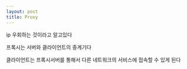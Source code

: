 ```yaml
---
layout: post
title: Proxy
---
```




 ip 우회하는 것이라고 알고있다
 
 프록시는 서버와 클라이언트의 중계기다
 
클라이언트는 프록시서버를 통해서 다른 네트워크의 서비스에 접속할 수 있게 된다



